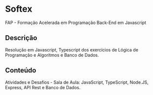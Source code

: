 # Softex
FAP - Formação Acelerada em Programação Back-End em Javascript

## Descrição
Resolução em Javascript, Typescript dos exercícios de Lógica de Programação e Algoritmos e Banco de Dados.

## Conteúdo
Atividades e Desafios - Sala de Aula: JavaScript, TypeScript, Node.JS, Express, API Rest e Banco de Dados.
